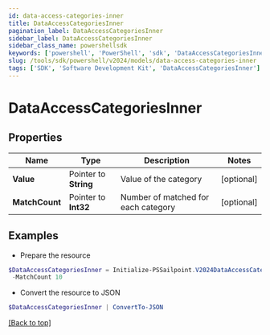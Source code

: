 ```yaml
---
id: data-access-categories-inner
title: DataAccessCategoriesInner
pagination_label: DataAccessCategoriesInner
sidebar_label: DataAccessCategoriesInner
sidebar_class_name: powershellsdk
keywords: ['powershell', 'PowerShell', 'sdk', 'DataAccessCategoriesInner'] 
slug: /tools/sdk/powershell/v2024/models/data-access-categories-inner
tags: ['SDK', 'Software Development Kit', 'DataAccessCategoriesInner']
---
```



# DataAccessCategoriesInner

## Properties

Name | Type | Description | Notes
------------ | ------------- | ------------- | -------------
**Value** |  Pointer to **String** | Value of the category | [optional] 
**MatchCount** |  Pointer to **Int32** | Number of matched for each category | [optional] 

## Examples

- Prepare the resource
```powershell
$DataAccessCategoriesInner = Initialize-PSSailpoint.V2024DataAccessCategoriesInner  -Value email-7 `
 -MatchCount 10
```

- Convert the resource to JSON
```powershell
$DataAccessCategoriesInner | ConvertTo-JSON
```


[[Back to top]](#) 


